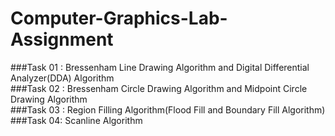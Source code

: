 # Computer-Graphics-Lab-Assignment

###Task 01 : Bressenham Line Drawing Algorithm and Digital Differential Analyzer(DDA) Algorithm<br>
###Task 02 : Bressenham Circle Drawing Algorithm and Midpoint Circle Drawing Algorithm <br>
###Task 03 : Region Filling Algorithm(Flood Fill and Boundary Fill Algorithm)<br>
###Task 04: Scanline Algorithm <br>
